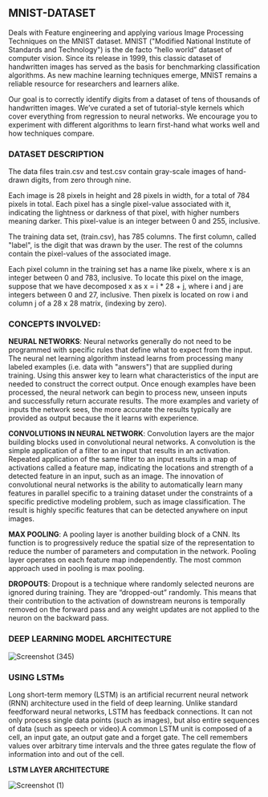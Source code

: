 <h2>MNIST-DATASET</h2>
Deals with Feature engineering and applying various Image Processing Techniques on the MNIST dataset. MNIST ("Modified National Institute of Standards and Technology") is the de facto “hello world” dataset of computer vision. Since its release in 1999, this classic dataset of handwritten images has served as the basis for benchmarking classification algorithms. As new machine learning techniques emerge, MNIST remains a reliable resource for researchers and learners alike.

Our goal is to correctly identify digits from a dataset of tens of thousands of handwritten images. We’ve curated a set of tutorial-style kernels which cover everything from regression to neural networks. We encourage you to experiment with different algorithms to learn first-hand what works well and how techniques compare.

<h3>DATASET DESCRIPTION</h3>
The data files train.csv and test.csv contain gray-scale images of hand-drawn digits, from zero through nine.

Each image is 28 pixels in height and 28 pixels in width, for a total of 784 pixels in total. Each pixel has a single pixel-value associated with it, indicating the lightness or darkness of that pixel, with higher numbers meaning darker. This pixel-value is an integer between 0 and 255, inclusive.

The training data set, (train.csv), has 785 columns. The first column, called "label", is the digit that was drawn by the user. The rest of the columns contain the pixel-values of the associated image.

Each pixel column in the training set has a name like pixelx, where x is an integer between 0 and 783, inclusive. To locate this pixel on the image, suppose that we have decomposed x as x = i * 28 + j, where i and j are integers between 0 and 27, inclusive. Then pixelx is located on row i and column j of a 28 x 28 matrix, (indexing by zero).


<h3>CONCEPTS INVOLVED:</h3>  


<b>NEURAL NETWORKS</b>: Neural networks generally do not need to be programmed with specific rules that define what to expect from the input. The neural net learning algorithm instead learns from processing many labeled examples (i.e. data with "answers") that are supplied during training. Using this answer key to learn what characteristics of the input are needed to construct the correct output. Once enough examples have been processed, the neural network can begin to process new, unseen inputs and successfully return accurate results. The more examples and variety of inputs the network sees, the more accurate the results typically are provided as output because the it learns with experience. 


 <b>CONVOLUTIONS IN NEURAL NETWORK</b>: Convolution layers are the major building blocks used in convolutional neural networks. A convolution is the simple application of a filter to an input that results in an activation. Repeated application of the same filter to an input results in a map of activations called a feature map, indicating the locations and strength of a detected feature in an input, such as an image. The innovation of convolutional neural networks is the ability to automatically learn many features in parallel specific to a training dataset under the constraints of a specific predictive modeling problem, such as image classification. The result is highly specific features that can be detected anywhere on input images. 
 
 
<b>MAX POOLING</b>: A pooling layer is another building block of a CNN. Its function is to progressively reduce the spatial size of the representation to reduce the number of parameters and computation in the network. Pooling layer operates on each feature map independently. The most common approach used in pooling is max pooling. 


<b>DROPOUTS</b>: Dropout is a technique where randomly selected neurons are ignored during training. They are “dropped-out” randomly. This means that their contribution to the activation of downstream neurons is temporally removed on the forward pass and any weight updates are not applied to the neuron on the backward pass. 




<h3> DEEP LEARNING MODEL ARCHITECTURE </h3>

![Screenshot (345)](https://user-images.githubusercontent.com/45651397/92355546-1606e280-f102-11ea-8253-dc1bdd94eae7.png)

<h3>USING LSTMs </h3>

Long short-term memory (LSTM) is an artificial recurrent neural network (RNN) architecture used in the field of deep learning. Unlike standard feedforward neural networks, LSTM has feedback connections. It can not only process single data points (such as images), but also entire sequences of data (such as speech or video).A common LSTM unit is composed of a cell, an input gate, an output gate and a forget gate. The cell remembers values over arbitrary time intervals and the three gates regulate the flow of information into and out of the cell.

<b>LSTM LAYER ARCHITECTURE</b>

![Screenshot (1)](https://user-images.githubusercontent.com/45651397/93024627-63f57c00-f615-11ea-8494-ed572d70ad2c.png)



